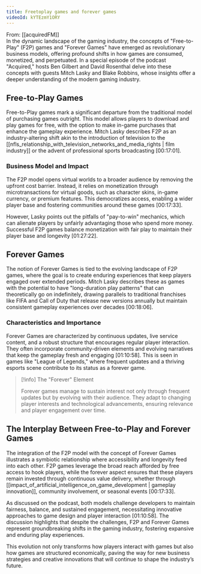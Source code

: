 ```yaml
---
title: Freetoplay games and forever games
videoId: kYTEzmY1ORY
---
```


From: [[acquiredFM]] <br/> 
In the dynamic landscape of the gaming industry, the concepts of "Free-to-Play" (F2P) games and "Forever Games" have emerged as revolutionary business models, offering profound shifts in how games are consumed, monetized, and perpetuated. In a special episode of the podcast "Acquired," hosts Ben Gilbert and David Rosenthal delve into these concepts with guests Mitch Lasky and Blake Robbins, whose insights offer a deeper understanding of the modern gaming industry.

## Free-to-Play Games

Free-to-Play games mark a significant departure from the traditional model of purchasing games outright. This model allows players to download and play games for free, with the option to make in-game purchases that enhance the gameplay experience. Mitch Lasky describes F2P as an industry-altering shift akin to the introduction of television to the [[nfls_relationship_with_television_networks_and_media_rights | film industry]] or the advent of professional sports broadcasting <a class="yt-timestamp" data-t="00:17:01">[00:17:01]</a>.

### Business Model and Impact

The F2P model opens virtual worlds to a broader audience by removing the upfront cost barrier. Instead, it relies on monetization through microtransactions for virtual goods, such as character skins, in-game currency, or premium features. This democratizes access, enabling a wider player base and fostering communities around these games <a class="yt-timestamp" data-t="00:17:33">[00:17:33]</a>.

However, Lasky points out the pitfalls of "pay-to-win" mechanics, which can alienate players by unfairly advantaging those who spend more money. Successful F2P games balance monetization with fair play to maintain their player base and longevity <a class="yt-timestamp" data-t="01:27:22">[01:27:22]</a>.

## Forever Games

The notion of Forever Games is tied to the evolving landscape of F2P games, where the goal is to create enduring experiences that keep players engaged over extended periods. Mitch Lasky describes these as games with the potential to have "long-duration play patterns" that can theoretically go on indefinitely, drawing parallels to traditional franchises like FIFA and Call of Duty that release new versions annually but maintain consistent gameplay experiences over decades <a class="yt-timestamp" data-t="00:18:06">[00:18:06]</a>.

### Characteristics and Importance

Forever Games are characterized by continuous updates, live service content, and a robust structure that encourages regular player interaction. They often incorporate community-driven elements and evolving narratives that keep the gameplay fresh and engaging <a class="yt-timestamp" data-t="01:10:58">[01:10:58]</a>. This is seen in games like "League of Legends," where frequent updates and a thriving esports scene contribute to its status as a forever game.

> [!info] The "Forever" Element
>
> Forever games manage to sustain interest not only through frequent updates but by evolving with their audience. They adapt to changing player interests and technological advancements, ensuring relevance and player engagement over time.

## The Interplay Between Free-to-Play and Forever Games

The integration of the F2P model with the concept of Forever Games illustrates a symbiotic relationship where accessibility and longevity feed into each other. F2P games leverage the broad reach afforded by free access to hook players, while the forever aspect ensures that these players remain invested through continuous value delivery, whether through [[impact_of_artificial_intelligence_on_game_development | gameplay innovation]], community involvement, or seasonal events <a class="yt-timestamp" data-t="00:17:33">[00:17:33]</a>.

As discussed on the podcast, both models challenge developers to maintain fairness, balance, and sustained engagement, necessitating innovative approaches to game design and player interaction <a class="yt-timestamp" data-t="01:10:58">[01:10:58]</a>. The discussion highlights that despite the challenges, F2P and Forever Games represent groundbreaking shifts in the gaming industry, fostering expansive and enduring play experiences. 

This evolution not only transforms how players interact with games but also how games are structured economically, paving the way for new business strategies and creative innovations that will continue to shape the industry’s future.